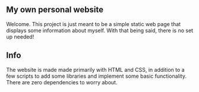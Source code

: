 My own personal website
---
 
Welcome. This project is just meant to be a simple static web page that displays some information about myself. With that being said, there is no set up needed!


Info 
---
The website is made made primarily with HTML and CSS, in addition to a few scripts to add some libraries and implement some basic functionality. There are zero dependencies to worry about. 